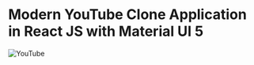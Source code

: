 # Modern YouTube Clone Application in React JS with Material UI 5

![YouTube](https://i.ibb.co/4R5RkmW/Thumbnail-5.png)
